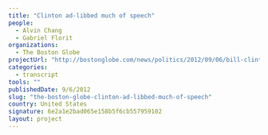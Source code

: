 ```yaml
---
title: "Clinton ad-libbed much of speech"
people: 
  - Alvin Chang
  - Gabriel Florit
organizations: 
  - The Boston Globe
projectUrl: "http://bostonglobe.com/news/politics/2012/09/06/bill-clinton-libbed-some-his-most-memorable-lines-democratic-convention-speech/oHXPUYc1Txx4SKQCWi6TUO/igraphic.html"
categories: 
  - transcript
tools: ""
publishedDate: 9/6/2012
slug: "the-boston-globe-clinton-ad-libbed-much-of-speech"
country: United States
signature: 6e2a1e2bad065e158b5f6cb557959102
layout: project
---
```


